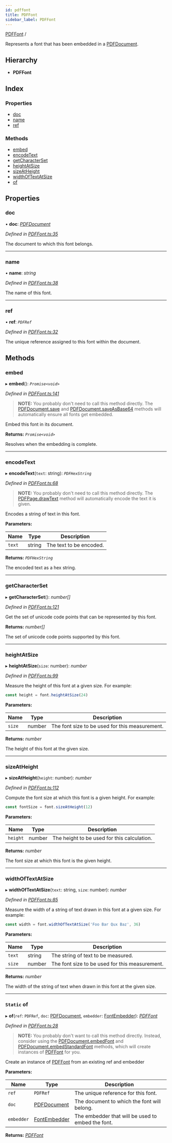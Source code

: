 ```yaml
---
id: pdffont
title: PDFFont
sidebar_label: PDFFont
---
```


[PDFFont](pdffont.md) /

Represents a font that has been embedded in a [PDFDocument](pdfdocument.md).

## Hierarchy

* **PDFFont**

## Index

### Properties

* [doc](pdffont.md#doc)
* [name](pdffont.md#name)
* [ref](pdffont.md#ref)

### Methods

* [embed](pdffont.md#embed)
* [encodeText](pdffont.md#encodetext)
* [getCharacterSet](pdffont.md#getcharacterset)
* [heightAtSize](pdffont.md#heightatsize)
* [sizeAtHeight](pdffont.md#sizeatheight)
* [widthOfTextAtSize](pdffont.md#widthoftextatsize)
* [of](pdffont.md#static-of)

## Properties

###  doc

• **doc**: *[PDFDocument](pdfdocument.md)*

*Defined in [PDFFont.ts:35](https://github.com/Hopding/pdf-lib/blob/17b4036/src/api/PDFFont.ts#L35)*

The document to which this font belongs.

___

###  name

• **name**: *string*

*Defined in [PDFFont.ts:38](https://github.com/Hopding/pdf-lib/blob/17b4036/src/api/PDFFont.ts#L38)*

The name of this font.

___

###  ref

• **ref**: *`PDFRef`*

*Defined in [PDFFont.ts:32](https://github.com/Hopding/pdf-lib/blob/17b4036/src/api/PDFFont.ts#L32)*

The unique reference assigned to this font within the document.

## Methods

###  embed

▸ **embed**(): *`Promise<void>`*

*Defined in [PDFFont.ts:141](https://github.com/Hopding/pdf-lib/blob/17b4036/src/api/PDFFont.ts#L141)*

> **NOTE:** You probably don't need to call this method directly. The
> [PDFDocument.save](pdfdocument.md#save) and [PDFDocument.saveAsBase64](pdfdocument.md#saveasbase64) methods will
> automatically ensure all fonts get embedded.

Embed this font in its document.

**Returns:** *`Promise<void>`*

Resolves when the embedding is complete.

___

###  encodeText

▸ **encodeText**(`text`: string): *`PDFHexString`*

*Defined in [PDFFont.ts:68](https://github.com/Hopding/pdf-lib/blob/17b4036/src/api/PDFFont.ts#L68)*

> **NOTE:** You probably don't need to call this method directly. The
> [PDFPage.drawText](pdfpage.md#drawtext) method will automatically encode the text it is
> given.

Encodes a string of text in this font.

**Parameters:**

Name | Type | Description |
------ | ------ | ------ |
`text` | string | The text to be encoded. |

**Returns:** *`PDFHexString`*

The encoded text as a hex string.

___

###  getCharacterSet

▸ **getCharacterSet**(): *number[]*

*Defined in [PDFFont.ts:121](https://github.com/Hopding/pdf-lib/blob/17b4036/src/api/PDFFont.ts#L121)*

Get the set of unicode code points that can be represented by this font.

**Returns:** *number[]*

The set of unicode code points supported by this font.

___

###  heightAtSize

▸ **heightAtSize**(`size`: number): *number*

*Defined in [PDFFont.ts:99](https://github.com/Hopding/pdf-lib/blob/17b4036/src/api/PDFFont.ts#L99)*

Measure the height of this font at a given size. For example:
```js
const height = font.heightAtSize(24)
```

**Parameters:**

Name | Type | Description |
------ | ------ | ------ |
`size` | number | The font size to be used for this measurement. |

**Returns:** *number*

The height of this font at the given size.

___

###  sizeAtHeight

▸ **sizeAtHeight**(`height`: number): *number*

*Defined in [PDFFont.ts:112](https://github.com/Hopding/pdf-lib/blob/17b4036/src/api/PDFFont.ts#L112)*

Compute the font size at which this font is a given height. For example:
```js
const fontSize = font.sizeAtHeight(12)
```

**Parameters:**

Name | Type | Description |
------ | ------ | ------ |
`height` | number | The height to be used for this calculation. |

**Returns:** *number*

The font size at which this font is the given height.

___

###  widthOfTextAtSize

▸ **widthOfTextAtSize**(`text`: string, `size`: number): *number*

*Defined in [PDFFont.ts:85](https://github.com/Hopding/pdf-lib/blob/17b4036/src/api/PDFFont.ts#L85)*

Measure the width of a string of text drawn in this font at a given size.
For example:
```js
const width = font.widthOfTextAtSize('Foo Bar Qux Baz', 36)
```

**Parameters:**

Name | Type | Description |
------ | ------ | ------ |
`text` | string | The string of text to be measured. |
`size` | number | The font size to be used for this measurement. |

**Returns:** *number*

The width of the string of text when drawn in this font at the
         given size.

___

### `Static` of

▸ **of**(`ref`: `PDFRef`, `doc`: [PDFDocument](pdfdocument.md), `embedder`: [FontEmbedder](../index.md#fontembedder)): *[PDFFont](pdffont.md)*

*Defined in [PDFFont.ts:28](https://github.com/Hopding/pdf-lib/blob/17b4036/src/api/PDFFont.ts#L28)*

> **NOTE:** You probably don't want to call this method directly. Instead,
> consider using the [PDFDocument.embedFont](pdfdocument.md#embedfont) and
> [PDFDocument.embedStandardFont](pdfdocument.md#embedstandardfont) methods, which will create instances
> of [PDFFont](pdffont.md) for you.

Create an instance of [PDFFont](pdffont.md) from an existing ref and embedder

**Parameters:**

Name | Type | Description |
------ | ------ | ------ |
`ref` | `PDFRef` | The unique reference for this font. |
`doc` | [PDFDocument](pdfdocument.md) | The document to which the font will belong. |
`embedder` | [FontEmbedder](../index.md#fontembedder) | The embedder that will be used to embed the font.  |

**Returns:** *[PDFFont](pdffont.md)*